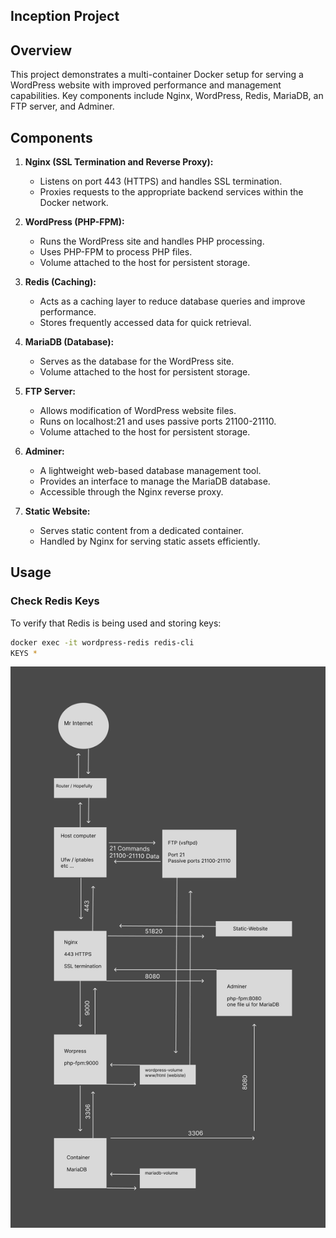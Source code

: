 ## Inception Project

## Overview

This project demonstrates a multi-container Docker setup for serving a WordPress website with improved performance and management capabilities. Key components include Nginx, WordPress, Redis, MariaDB, an FTP server, and Adminer.

## Components

1. **Nginx (SSL Termination and Reverse Proxy):**
   - Listens on port 443 (HTTPS) and handles SSL termination.
   - Proxies requests to the appropriate backend services within the Docker network.

2. **WordPress (PHP-FPM):**
   - Runs the WordPress site and handles PHP processing.
   - Uses PHP-FPM to process PHP files.
   - Volume attached to the host for persistent storage.

3. **Redis (Caching):**
   - Acts as a caching layer to reduce database queries and improve performance.
   - Stores frequently accessed data for quick retrieval.

4. **MariaDB (Database):**
   - Serves as the database for the WordPress site.
   - Volume attached to the host for persistent storage.

5. **FTP Server:**
   - Allows modification of WordPress website files.
   - Runs on localhost:21 and uses passive ports 21100-21110.
   - Volume attached to the host for persistent storage.

6. **Adminer:**
   - A lightweight web-based database management tool.
   - Provides an interface to manage the MariaDB database.
   - Accessible through the Nginx reverse proxy.

7. **Static Website:**
   - Serves static content from a dedicated container.
   - Handled by Nginx for serving static assets efficiently.

## Usage

### Check Redis Keys
To verify that Redis is being used and storing keys:
```bash
docker exec -it wordpress-redis redis-cli
KEYS *
```

![overview](assets/inceppari.png)